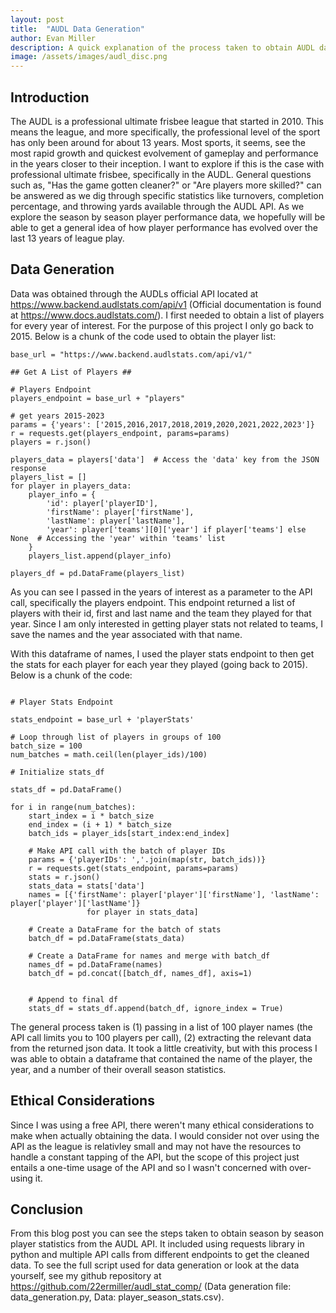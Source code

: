 ```yaml
---
layout: post
title:  "AUDL Data Generation"
author: Evan Miller
description: A quick explanation of the process taken to obtain AUDL data specific to year by year player statistics
image: /assets/images/audl_disc.png
---
```


## Introduction

The AUDL is a professional ultimate frisbee league that started in 2010. This means the league, and more specifically, the professional level of the sport has only been around for about 13 years. Most sports, it seems, see the most rapid growth and quickest evolvement of gameplay and performance in the years closer to their inception. I want to explore if this is the case with professional ultimate frisbee, specifically in the AUDL. General questions such as, "Has the game gotten cleaner?" or "Are players more skilled?" can be answered as we dig through specific statistics like turnovers, completion percentage, and throwing yards available through the AUDL API. As we explore the season by season player performance data, we hopefully will be able to get a general idea of how player performance has evolved over the last 13 years of league play.

## Data Generation

Data was obtained through the AUDLs official API located at https://www.backend.audlstats.com/api/v1 (Official documentation is found at https://www.docs.audlstats.com/). I first needed to obtain a list of players for every year of interest. For the purpose of this project I only go back to 2015. Below is a chunk of the code used to obtain the player list:

```
base_url = "https://www.backend.audlstats.com/api/v1/"

## Get A List of Players ##

# Players Endpoint
players_endpoint = base_url + "players"

# get years 2015-2023
params = {'years': ['2015,2016,2017,2018,2019,2020,2021,2022,2023']}
r = requests.get(players_endpoint, params=params)
players = r.json()

players_data = players['data']  # Access the 'data' key from the JSON response
players_list = []
for player in players_data:
    player_info = {
        'id': player['playerID'],
        'firstName': player['firstName'],
        'lastName': player['lastName'],
        'year': player['teams'][0]['year'] if player['teams'] else None  # Accessing the 'year' within 'teams' list
    }
    players_list.append(player_info)

players_df = pd.DataFrame(players_list)

```

As you can see I passed in the years of interest as a parameter to the API call, specifically the players endpoint. This endpoint returned a list of players with their id, first and last name and the team they played for that year. Since I am only interested in getting player stats not related to teams, I save the names and the year associated with that name. 

With this dataframe of names, I used the player stats endpoint to then get the stats for each player for each year they played (going back to 2015). Below is a chunk of the code: 

```

# Player Stats Endpoint

stats_endpoint = base_url + 'playerStats'

# Loop through list of players in groups of 100
batch_size = 100
num_batches = math.ceil(len(player_ids)/100)

# Initialize stats_df

stats_df = pd.DataFrame()

for i in range(num_batches):
    start_index = i * batch_size
    end_index = (i + 1) * batch_size
    batch_ids = player_ids[start_index:end_index]

    # Make API call with the batch of player IDs
    params = {'playerIDs': ','.join(map(str, batch_ids))}
    r = requests.get(stats_endpoint, params=params)
    stats = r.json()
    stats_data = stats['data']
    names = [{'firstName': player['player']['firstName'], 'lastName': player['player']['lastName']} 
                 for player in stats_data]
        
    # Create a DataFrame for the batch of stats
    batch_df = pd.DataFrame(stats_data)
        
    # Create a DataFrame for names and merge with batch_df
    names_df = pd.DataFrame(names)
    batch_df = pd.concat([batch_df, names_df], axis=1)


    # Append to final df
    stats_df = stats_df.append(batch_df, ignore_index = True)

```

The general process taken is (1) passing in a list of 100 player names (the API call limits you to 100 players per call), (2) extracting the relevant data from the returned json data. It took a little creativity, but with this process I was able to obtain a dataframe that contained the name of the player, the year, and a number of their overall season statistics.

## Ethical Considerations

Since I was using a free API, there weren't many ethical considerations to make when actually obtaining the data. I would consider not over using the API as the league is relativley small and may not have the resources to handle a constant tapping of the API, but the scope of this project just entails a one-time usage of the API and so I wasn't concerned with over-using it. 

## Conclusion

From this blog post you can see the steps taken to obtain season by season player statistics from the AUDL API. It included using requests library in python and multiple API calls from different endpoints to get the cleaned data. To see the full script used for data generation or look at the data yourself, see my github repository at https://github.com/22ermiller/audl_stat_comp/ (Data generation file: data_generation.py, Data: player_season_stats.csv). 